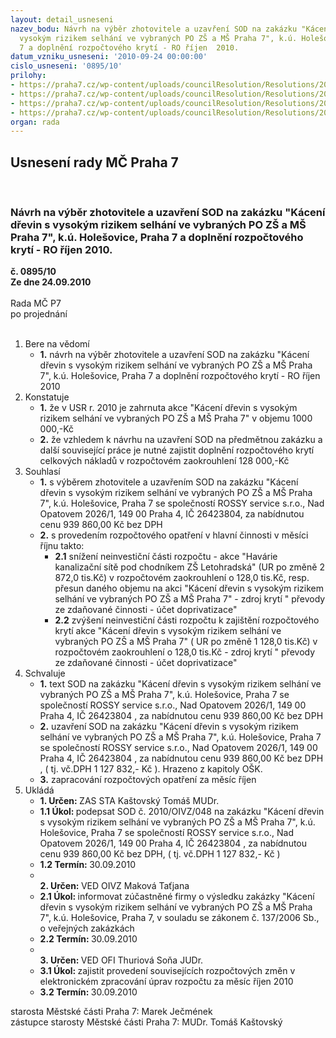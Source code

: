 ```yaml
---
layout: detail_usneseni
nazev_bodu: Návrh na výběr zhotovitele a uzavření SOD na zakázku "Kácení dřevin s
  vysokým rizikem selhání ve vybraných PO ZŠ a MŠ Praha 7", k.ú. Holešovice,  Praha
  7 a doplnění rozpočtového krytí - RO říjen  2010.
datum_vzniku_usneseni: '2010-09-24 00:00:00'
cislo_usneseni: '0895/10'
prilohy:
- https://praha7.cz/wp-content/uploads/councilResolution/Resolutions/20017/52-10-sod_op.doc
- https://praha7.cz/wp-content/uploads/councilResolution/Resolutions/20017/52-10-grafick%c3%bd_harmonogram_postupu_prac%c3%ad_praha_7_k%c3%a1cen%c3%ad_d%c5%99evin.pdf
- https://praha7.cz/wp-content/uploads/councilResolution/Resolutions/20017/52-10-pln%c3%a1_moc_pro_zhotovitele.doc
- https://praha7.cz/wp-content/uploads/councilResolution/Resolutions/20017/52-10-nov%c3%a1_popt%c3%a1vka_-_rossy.doc
organ: rada
---
```

<div id="ucUsn_pList" class="usn">
	<span><h2>Usnesení rady MČ Praha 7 </h2>
<br></span><div class="standBody">
<span><h3>Návrh na výběr zhotovitele a uzavření SOD na zakázku "Kácení dřevin s vysokým rizikem selhání ve vybraných PO ZŠ a MŠ Praha 7", k.ú. Holešovice,  Praha 7 a doplnění rozpočtového krytí - RO říjen  2010.</h3></span><div class="center">
		<strong>č. 0895/10</strong><br>
	</div>
<div class="center">
		<strong>Ze dne 24.09.2010</strong><br><br>
	</div>Rada MČ P7<br> po projednání<br><br><ol>
<li>Bere na vědomí<ul><li>
<strong>1.</strong> návrh na výběr zhotovitele a uzavření SOD na zakázku "Kácení dřevin s vysokým rizikem selhání ve vybraných PO ZŠ a MŠ Praha 7", k.ú. Holešovice, Praha 7 a doplnění rozpočtového krytí - RO říjen  2010</li></ul>
</li>
<li>Konstatuje<ul>
<li>
<strong>1.</strong> že v USR r. 2010 je zahrnuta  akce  "Kácení dřevin s vysokým rizikem selhání ve vybraných PO ZŠ a MŠ Praha 7" v objemu 1000 000,-Kč</li>
<li>
<strong>2.</strong> že vzhledem k návrhu na uzavření  SOD na předmětnou zakázku  a další související práce je nutné zajistit doplnění rozpočtového krytí celkových nákladů v rozpočtovém zaokrouhlení 128 000,-Kč</li>
</ul>
</li>
<li>Souhlasí<ul>
<li>
<strong>1.</strong> s výběrem zhotovitele a uzavřením SOD na zakázku "Kácení dřevin s vysokým rizikem selhání ve vybraných PO ZŠ a MŠ Praha 7", k.ú. Holešovice,  Praha 7 se společností ROSSY service s.r.o., Nad Opatovem 2026/1, 149 00 Praha 4, IČ 26423804, za nabídnutou cenu 939 860,00 Kč bez DPH  </li>
<li>
<strong>2.</strong> s provedením rozpočtového  opatření v hlavní činnosti v měsíci říjnu takto: <ul>
<li>
<strong>2.1</strong> snížení neinvestiční části rozpočtu - akce "Havárie kanalizační sítě pod chodníkem ZŠ Letohradská" (UR po změně 2 872,0 tis.Kč) v rozpočtovém zaokrouhlení o 128,0 tis.Kč, resp. přesun daného objemu na akci "Kácení dřevin s vysokým rizikem selhání ve vybraných PO ZŠ a MŠ Praha 7"  - zdroj krytí  " převody ze zdaňované činnosti -  účet doprivatizace"</li>
<li>
<strong>2.2</strong> zvýšení neinvestiční části  rozpočtu k zajištění rozpočtového krytí akce "Kácení dřevin s vysokým rizikem selhání ve vybraných PO ZŠ a MŠ Praha 7" ( UR po změně 1 128,0 tis.Kč) v rozpočtovém zaokrouhlení o  128,0 tis.Kč -  zdroj krytí " převody ze zdaňované činnosti -  účet doprivatizace"</li>
</ul>
</li>
</ul>
</li>
<li>Schvaluje<ul>
<li>
<strong>1.</strong> text SOD na zakázku "Kácení dřevin s vysokým rizikem selhání ve vybraných PO ZŠ a MŠ Praha 7", k.ú. Holešovice,  Praha 7 se společností ROSSY service s.r.o., Nad Opatovem 2026/1, 149 00 Praha 4, IČ 26423804 ,  za nabídnutou cenu 939 860,00 Kč bez DPH </li>
<li>
<strong>2.</strong> uzavření SOD na zakázku "Kácení dřevin s vysokým rizikem selhání ve vybraných PO ZŠ a MŠ Praha 7", k.ú. Holešovice,  Praha 7 se společností ROSSY service s.r.o., Nad Opatovem 2026/1, 149 00 Praha 4, IČ 26423804 ,  za nabídnutou cenu 939 860,00 Kč bez DPH ,  ( tj.  vč.DPH  1 127 832,- Kč  ). Hrazeno z kapitoly OŠK.</li>
<li>
<strong>3.</strong> zapracování rozpočtových opatření za měsíc říjen</li>
</ul>
</li>
<li>Ukládá<ul>
<li>
<strong>1. Určen: </strong>ZAS STA Kaštovský Tomáš MUDr.</li>
<li>
<strong>1.1 Úkol: </strong>podepsat SOD č. 2010/OIVZ/048 na zakázku "Kácení dřevin s vysokým rizikem selhání ve vybraných PO ZŠ a MŠ Praha 7", k.ú. Holešovice,  Praha 7 se společností ROSSY service s.r.o., Nad Opatovem 2026/1,  149 00 Praha 4, IČ 26423804 ,  za nabídnutou cenu 939 860,00 Kč bez DPH, ( tj.  vč.DPH  1 127 832,- Kč )</li>
<li>
<strong>1.2 Termín: </strong>30.09.2010</li>
<li>
<strong><br>2. Určen: </strong>VED OIVZ Maková Taťjana</li>
<li>
<strong>2.1 Úkol: </strong>informovat zúčastněné firmy o výsledku zakázky "Kácení dřevin s vysokým rizikem selhání ve vybraných PO ZŠ a MŠ Praha 7", k.ú. Holešovice,  Praha 7, v souladu se zákonem č. 137/2006 Sb., o veřejných zakázkách</li>
<li>
<strong>2.2 Termín: </strong>30.09.2010</li>
<li>
<strong><br>3. Určen: </strong>VED OFI Thuriová Soňa JUDr.</li>
<li>
<strong>3.1 Úkol: </strong>zajistit provedení souvisejících rozpočtových změn v elektronickém zpracování úprav rozpočtu za měsíc říjen 2010</li>
<li>
<strong>3.2 Termín: </strong>30.09.2010</li>
</ul>
</li>
</ol>starosta Městské části Praha 7: Marek Ječmének<br>zástupce starosty Městské části Praha 7: MUDr. Tomáš Kaštovský 
</div>
</div>
